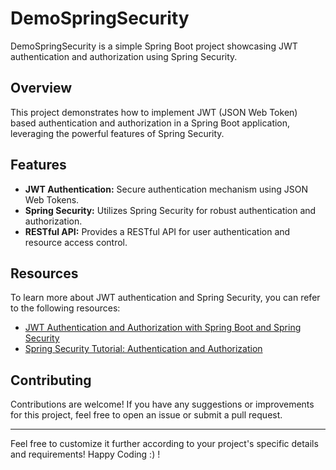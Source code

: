 
# DemoSpringSecurity

DemoSpringSecurity is a simple Spring Boot project showcasing JWT authentication and authorization using Spring Security.

## Overview

This project demonstrates how to implement JWT (JSON Web Token) based authentication and authorization in a Spring Boot application, leveraging the powerful features of Spring Security.
## Features

- **JWT Authentication:** Secure authentication mechanism using JSON Web Tokens.
- **Spring Security:** Utilizes Spring Security for robust authentication and authorization.
- **RESTful API:** Provides a RESTful API for user authentication and resource access control.

## Resources
To learn more about JWT authentication and Spring Security, you can refer to the following resources:

- [JWT Authentication and Authorization with Spring Boot and Spring Security](https://medium.com/@truongbui95/jwt-authentication-and-authorization-with-spring-boot-3-and-spring-security-6-2f90f9337421)
- [Spring Security Tutorial: Authentication and Authorization](https://www.toptal.com/spring/spring-security-tutorial)

## Contributing

Contributions are welcome! If you have any suggestions or improvements for this project, feel free to open an issue or submit a pull request.

---

Feel free to customize it further according to your project's specific details and requirements! Happy Coding :) !
